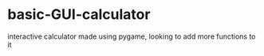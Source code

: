 # basic-GUI-calculator
interactive calculator
made using pygame, looking to add more functions to it
